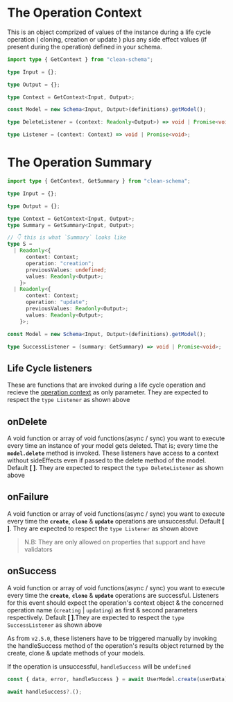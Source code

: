 # The Operation Context

This is an object comprized of values of the instance during a life cycle operation ( cloning, creation or update ) plus any side effect values (if present during the operation) defined in your schema.

```ts
import type { GetContext } from "clean-schema";

type Input = {};

type Output = {};

type Context = GetContext<Input, Output>;

const Model = new Schema<Input, Output>(definitions).getModel();

type DeleteListener = (context: Readonly<Output>) => void | Promise<void>;

type Listener = (context: Context) => void | Promise<void>;
```

# The Operation Summary

```ts
import type { GetContext, GetSummary } from "clean-schema";

type Input = {};

type Output = {};

type Context = GetContext<Input, Output>;
type Summary = GetSummary<Input, Output>;

// 👇 this is what `Summary` looks like
type S =
  | Readonly<{
      context: Context;
      operation: "creation";
      previousValues: undefined;
      values: Readonly<Output>;
    }>
  | Readonly<{
      context: Context;
      operation: "update";
      previousValues: Readonly<Output>;
      values: Readonly<Output>;
    }>;

const Model = new Schema<Input, Output>(definitions).getModel();

type SuccessListener = (summary: GetSummary) => void | Promise<void>;
```

## Life Cycle listeners

These are functions that are invoked during a life cycle operation and recieve the [operation context](#the-operation-context) as only parameter. They are expected to respect the `type Listener` as shown above

## onDelete

A void function or array of void functions(async / sync) you want to execute every time an instance of your model gets deleted. That is; every time the **`model.delete`** method is invoked. These listeners have access to a context without sideEffects even if passed to the delete method of the model. Default **[ ]**. They are expected to respect the `type DeleteListener` as shown above

## onFailure

A void function or array of void functions(async / sync) you want to execute every time the **`create`**, **`clone`** & **`update`** operations are unsuccessful. Default **[ ]**. They are expected to respect the `type Listener` as shown above

> N.B: They are only allowed on properties that support and have validators

## onSuccess

A void function or array of void functions(async / sync) you want to execute every time the **`create`**, **`clone`** & **`update`** operations are successful. Listeners for this event should expect the operation's context object & the concerned operation name (`creating` | `updating`) as first & second parameters respectively. Default **[ ]**.They are expected to respect the `type SuccessListener` as shown above

As from `v2.5.0`, these listeners have to be triggered manually by invoking the handleSuccess method of the operation's results object returned by the create, clone & update methods of your models.

If the operation is unsuccessful, `handleSuccess` will be `undefined`

```js
const { data, error, handleSuccess } = await UserModel.create(userData);

await handleSuccess?.();
```
